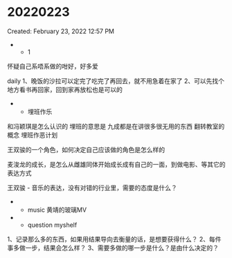 # 20220223

Created: February 23, 2022 12:57 PM

- - 1

怀疑自己系唔系做的咁好，好多爱

daily
1、晚饭的沙拉可以定完了吃完了再回去，就不用急着在家了
2、可以先找个地方看书再回家，回到家再放松也是可以的

- - 埋班作乐

和冯颖琪是怎么认识的
埋班的意思是
九成都是在讲很多很无用的东西
翻转教室的概念
埋班作恶计划

王双骏的一个角色，如何决定自己应该做的角色是怎么样的

麦浚龙的成长，是怎么从雌雄同体开始成长成有自己的一面，到做电影、等其它的表达方式

王双骏 - 音乐的表达，没有对错的行业里，需要的态度是什么？

- - music
黄靖的玻璃MV
- - question myshelf

1、记录那么多的东西，如果用结果导向去衡量的话，是想要获得什么？
2、每件事多做一步，结果会怎么样？
3、需要多做的哪一步是什么？是由什么决定的？